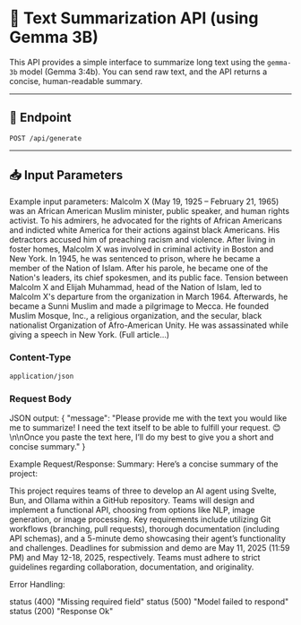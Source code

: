 # 🧠 Text Summarization API (using Gemma 3B)

This API provides a simple interface to summarize long text using the `gemma-3b` model (Gemma 3:4b). You can send raw text, and the API returns a concise, human-readable summary.

---

## 📌 Endpoint

`POST /api/generate`

---

## 📥 Input Parameters
Example input parameters: Malcolm X (May 19, 1925 – February 21, 1965) was an African American Muslim minister, public speaker, and human rights activist. To his admirers, he advocated for the rights of African Americans and indicted white America for their actions against black Americans. His detractors accused him of preaching racism and violence. After living in foster homes, Malcolm X was involved in criminal activity in Boston and New York. In 1945, he was sentenced to prison, where he became a member of the Nation of Islam. After his parole, he became one of the Nation's leaders, its chief spokesmen, and its public face. Tension between Malcolm X and Elijah Muhammad, head of the Nation of Islam, led to Malcolm X's departure from the organization in March 1964. Afterwards, he became a Sunni Muslim and made a pilgrimage to Mecca. He founded Muslim Mosque, Inc., a religious organization, and the secular, black nationalist Organization of Afro-American Unity. He was assassinated while giving a speech in New York. (Full article...)

### Content-Type
`application/json`

### Request Body

JSON output: 
{
    "message": "Please provide me with the text you would like me to summarize! I need the text itself to be able to fulfill your request. 😊 \n\nOnce you paste the text here, I’ll do my best to give you a short and concise summary."
}

Example Request/Response: 
Summary:
Here’s a concise summary of the project:

This project requires teams of three to develop an AI agent using Svelte, Bun, and Ollama within a GitHub repository. Teams will design and implement a functional API, choosing from options like NLP, image generation, or image processing. Key requirements include utilizing Git workflows (branching, pull requests), thorough documentation (including API schemas), and a 5-minute demo showcasing their agent’s functionality and challenges. Deadlines for submission and demo are May 11, 2025 (11:59 PM) and May 12-18, 2025, respectively. Teams must adhere to strict guidelines regarding collaboration, documentation, and originality.


Error Handling: 

status (400) "Missing required field" 
status (500) "Model failed to respond"
status (200) "Response Ok" 